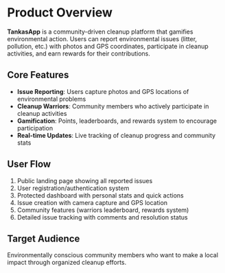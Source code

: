 # Product Overview

**TankasApp** is a community-driven cleanup platform that gamifies environmental action. Users can report environmental issues (litter, pollution, etc.) with photos and GPS coordinates, participate in cleanup activities, and earn rewards for their contributions.

## Core Features
- **Issue Reporting**: Users capture photos and GPS locations of environmental problems
- **Cleanup Warriors**: Community members who actively participate in cleanup activities
- **Gamification**: Points, leaderboards, and rewards system to encourage participation
- **Real-time Updates**: Live tracking of cleanup progress and community stats

## User Flow
1. Public landing page showing all reported issues
2. User registration/authentication system
3. Protected dashboard with personal stats and quick actions
4. Issue creation with camera capture and GPS location
5. Community features (warriors leaderboard, rewards system)
6. Detailed issue tracking with comments and resolution status

## Target Audience
Environmentally conscious community members who want to make a local impact through organized cleanup efforts.